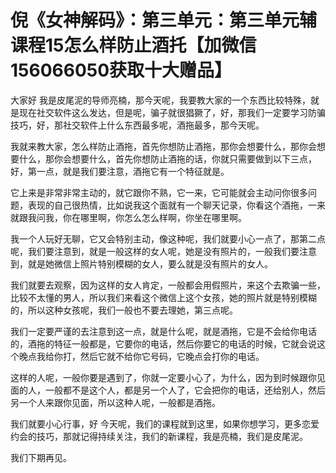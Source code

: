 # 倪《女神解码》：第三单元：第三单元辅课程15怎么样防止酒托【加微信156066050获取十大赠品】

大家好 我是皮尾泥的导师亮楠，那今天呢，我要教大家的一个东西比较特殊，就是现在社交软件这么发达，但是呢，骗子就很猖獗了，好，那我们一定要学习防骗技巧，好，那社交软件上什么东西最多呢，酒拖最多，那今天呢。

我就来教大家，怎么样防止酒拖，首先你想防止酒拖，那你会想要什么，那你会想要什么，那你会想要什么，首先你想防止酒拖的话，你就只需要做到以下三点，好，第一点，就是我们要注意，酒拖它有一个特征就是。

它上来是非常非常主动的，就它跟你不熟，它一来，它可能就会主动问你很多问题，表现的自己很热情，比如说我这个面就有一个聊天记录，你看这个酒拖，一来就跟我问我，你在哪里啊，你怎么怎么样啊，你坐在哪里啊。

我一个人玩好无聊，它又会特别主动，像这种呢，我们就要小心一点了，那第二点呢，我们要注意到，就是一般这样的女人呢，她是没有照片的，一般我们要注意到，就是她微信上照片特别模糊的女人，要么就是没有照片的女人。

我们就要去观察，因为这样的女人肯定，一般都会用假照片，来这个去欺骗一些，比较不太懂的男人，所以我们来看这个微信上这个女孩，她的照片就是特别模糊的，所以这种女孩呢，我们一般也不要去理她，第三点呢。

我们一定要严谨的去注意到这一点，就是什么呢，就是酒拖，它是不会给你电话的，酒拖的特征一般都是，它要你的电话，然后你要它的电话的时候，它就会说这个晚点我给你打，然后它就不给你它号码，它晚点会打你的电话。

这样的人呢，一般你要是遇到了，你就一定要小心了，为什么，因为到时候跟你见面的人，一般都不是这个人，都是另一个人了，它会把你的电话，还给别人，然后另一个人来跟你见面，所以这种人呢，一般都是酒拖。

我们就要小心行事，好 今天呢，我们的课程就到这里，如果你想学习，更多恋爱约会的技巧，那就记得持续关注，我们的新课程，我是亮楠，我们是皮尾泥。

我们下期再见。